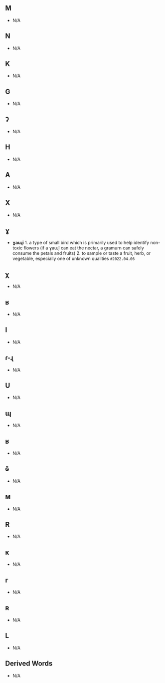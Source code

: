 ## M

+ N/A

## N

+ N/A

## K

+ N/A

## G

+ N/A

## ʔ

+ N/A

## H

+ N/A

## A

+ N/A

## X

+ N/A

## ɣ

+ **ɣauɻī** 1. a type of small bird which is primarily used to help identify non-toxic flowers (if a ɣauɻī can eat the nectar, a gramurn can safely consume the petals and fruits) 2. to sample or taste a fruit, herb, or vegetable, especially one of unknown qualities `#2022.04.06`

## χ

+ N/A

## ʁ

+ N/A

## I

+ N/A

## ɾ-ɻ

+ N/A

## U

+ N/A

## ɰ

+ N/A

## ʁ

+ N/A

## ɢ̆

+ N/A

## м

+ N/A

## R

+ N/A

## к

+ N/A

## г

+ N/A

## ʀ

+ N/A

## L

+ N/A

## Derived Words

+ N/A
